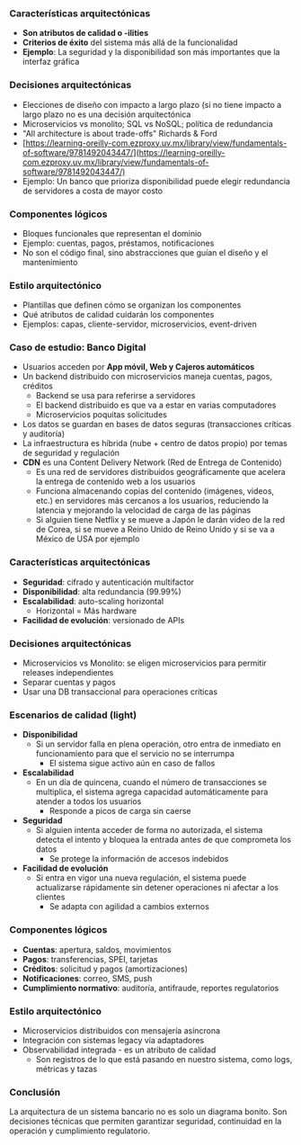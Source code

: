 ### Características arquitectónicas
- **Son atributos de calidad o -ilities**
- **Criterios de éxito** del sistema más allá de la funcionalidad
- **Ejemplo**: La seguridad y la disponibilidad son más importantes que la interfaz gráfica
### Decisiones arquitectónicas
- Elecciones de diseño con impacto a largo plazo (si no tiene impacto a largo plazo no es una decisión arquitectónica
- Microservicios vs monolito; SQL vs NoSQL; política de redundancia
- "All architecture is about trade-offs" Richards & Ford
- [https://learning-oreilly-com.ezproxy.uv.mx/library/view/fundamentals-of-software/9781492043447/](https://learning-oreilly-com.ezproxy.uv.mx/library/view/fundamentals-of-software/9781492043447/)
- Ejemplo: Un banco que prioriza disponibilidad puede elegir redundancia de servidores a costa de mayor costo
### Componentes lógicos
- Bloques funcionales que representan el dominio
- Ejemplo: cuentas, pagos, préstamos, notificaciones
- No son el código final, sino abstracciones que guían el diseño y el mantenimiento
### Estilo arquitectónico
- Plantillas que definen cómo se organizan los componentes
- Qué atributos de calidad cuidarán los componentes
- Ejemplos: capas, cliente-servidor, microservicios, event-driven
### Caso de estudio: Banco Digital
- Usuarios acceden por **App móvil, Web y Cajeros automáticos**
- Un backend distribuido con microservicios maneja cuentas, pagos, créditos
	- Backend se usa para referirse a servidores
	- El backend distribuido es que va a estar en varias computadores
	- Microservicios poquitas solicitudes
- Los datos se guardan en bases de datos seguras (transacciones críticas y auditoría)
- La infraestructura es híbrida (nube + centro de datos propio) por temas de seguridad y regulación
- **CDN** es una Content Delivery Network (Red de Entrega de Contenido)
	- Es una red de servidores distribuidos geográficamente que acelera la entrega de contenido web a los usuarios
	- Funciona almacenando copias del contenido (imágenes, videos, etc.) en servidores más cercanos a los usuarios, reduciendo la latencia y mejorando la velocidad de carga de las páginas
	- Si alguien tiene Netflix y se mueve a Japón le darán video de la red de Corea, si se mueve a Reino Unido de Reino Unido y si se va a México de USA por ejemplo
### Características arquitectónicas
- **Seguridad**: cifrado y autenticación multifactor
- **Disponibilidad**: alta redundancia (99.99%)
- **Escalabilidad**: auto-scaling horizontal
	- Horizontal = Más hardware
- **Facilidad de evolución**: versionado de APIs
### Decisiones arquitectónicas
- Microservicios vs Monolito: se eligen microservicios para permitir releases independientes
- Separar cuentas y pagos
- Usar una DB transaccional para operaciones críticas
### Escenarios de calidad (light)
- **Disponibilidad**
	- Si un servidor falla en plena operación, otro entra de inmediato en funcionamiento para que el servicio no se interrumpa
		- El sistema sigue activo aún en caso de fallos
- **Escalabilidad**
	- En un día de quincena, cuando el número de transacciones se multiplica, el sistema agrega capacidad automáticamente para atender a todos los usuarios
		- Responde a picos de carga sin caerse
- **Seguridad**
	- Si alguien intenta acceder de forma no autorizada, el sistema detecta el intento y bloquea la entrada antes de que comprometa los datos
		- Se protege la información de accesos indebidos
- **Facilidad de evolución**
	- Si entra en vigor una nueva regulación, el sistema puede actualizarse rápidamente sin detener operaciones ni afectar a los clientes
		- Se adapta con agilidad a cambios externos
### Componentes lógicos
- **Cuentas**: apertura, saldos, movimientos
- **Pagos**: transferencias, SPEI, tarjetas
- **Créditos**: solicitud y pagos (amortizaciones)
- **Notificaciones**: correo, SMS, push
- **Cumplimiento normativo**: auditoría, antifraude, reportes regulatorios
### Estilo arquitectónico
- Microservicios distribuidos con mensajería asíncrona
- Integración con sistemas legacy vía adaptadores
- Observabilidad integrada - es un atributo de calidad
	- Son registros de lo que está pasando en nuestro sistema, como logs, métricas y tazas

### Conclusión
La arquitectura de un sistema bancario no es solo un diagrama bonito.
Son decisiones técnicas que permiten garantizar seguridad, continuidad en la operación y cumplimiento regulatorio.